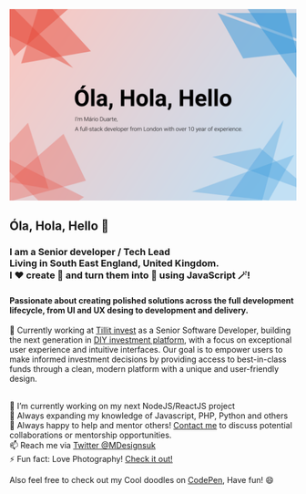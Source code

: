 <a href="https://www.marioduarte.co.uk/" target="_blank"><img src="./docs/bio.svg" alt="Hi there" /></a>

## Óla, Hola, Hello 👋
### I am a Senior developer / Tech Lead <br/>Living in South East England, United Kingdom.<br/> I ❤️ create 🐛 and turn them into 🦋 using JavaScript 🪄!
#### Passionate about creating polished solutions across the full development lifecycle, from UI and UX desing to development and delivery.
🏢 Currently working at [Tillit invest](https://tillitinvest.com/) as a Senior Software Developer, building the next generation in [DIY investment platform](https://my.tillitinvest.com/invitation/87RTMSKYG46E), with a focus on exceptional user experience and intuitive interfaces.  Our goal is to empower users to make informed investment decisions by providing access to best-in-class funds through a clean, modern platform with a unique and user-friendly design.<br/><br/>

🔭 I’m currently working on my next NodeJS/ReactJS project<br/>
🌱 Always expanding my knowledge of Javascript, PHP, Python and others<br/>
👯 Always happy to help and mentor others! [Contact me](https://twitter.com/MDesignsuk) to discuss potential collaborations or mentorship opportunities.<br/>
📫 Reach me via [Twitter @MDesignsuk](https://twitter.com/MDesignsuk)<br/>
⚡ Fun fact: Love Photography! [Check it out!](https://www.instagram.com/m.duarte_/)<br/>

Also feel free to check out my Cool doodles on [CodePen](https://codepen.io/MarioDesigns), Have fun! 😄

<!--
**Mario-Duarte/Mario-Duarte** is a ✨ _special_ ✨ repository because its `README.md` (this file) appears on your GitHub profile.

Here are some ideas to get you started:

- 🔭 I’m currently working on ...
- 🌱 I’m currently learning ...
- 👯 I’m looking to collaborate on ...
- 🤔 I’m looking for help with ...
- 💬 Ask me about ...
- 📫 How to reach me: ...
- 😄 Pronouns: ...
- ⚡ Fun fact: ...
-->
